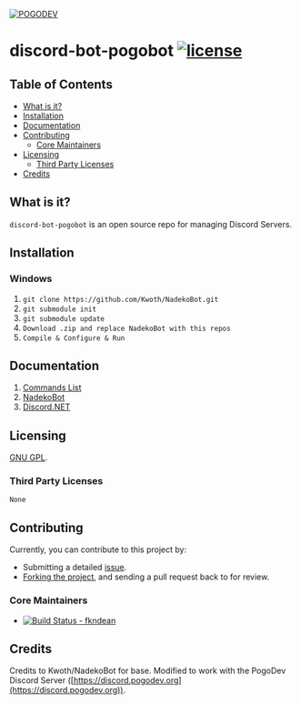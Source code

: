 [![POGODEV](https://github.com/pogodevorg/assets/blob/master/img/logo-github.png)](https://pogodev.org)

# discord-bot-pogobot [![license](https://img.shields.io/github/license/pogodevorg/discord-bot-pogobot.svg?maxAge=2592000?style=flat-square)](https://github.com/pogodevorg/discord-bot-pogobot/blob/master/LICENSE)

## Table of Contents

* [What is it?](#what-is-it)
* [Installation](#installation)
* [Documentation](#documentation)
* [Contributing](#contributing)
  * [Core Maintainers](#core-maintainers)
* [Licensing](#licensing)
  * [Third Party Licenses](#third-party-licenses)
* [Credits](#credits)

## What is it?
`discord-bot-pogobot` is an open source repo for managing Discord Servers.

## Installation
### Windows
1. `git clone https://github.com/Kwoth/NadekoBot.git`
2. `git submodule init`
3. `git submodule update`
4. `Download .zip and replace NadekoBot with this repos`
5. `Compile & Configure & Run`

## Documentation
1. [Commands List](https://github.com/pogodevorg/discord-bot-pogobot/blob/master/docs/Command%20List.md)
2. [NadekoBot](http://nadekobot.readthedocs.io/en/latest/)
3. [Discord.NET](http://rtd.discord.foxbot.me/en/legacy/)

## Licensing
[GNU GPL](https://github.com/pogodevorg/discord-bot-namefilter/blob/master/LICENSE).

### Third Party Licenses
    None

## Contributing
Currently, you can contribute to this project by:
* Submitting a detailed [issue](https://github.com/pogodevorg/discord-bot-namefilter/issues/new).
* [Forking the project](https://github.com/pogodevorg/discord-bot-namefilter/fork), and sending a pull request back to for review.

### Core Maintainers

* [![Build Status](https://github.com/fkndean.png?size=36) - fkndean](https://github.com/fkndean)

## Credits

Credits to Kwoth/NadekoBot for base.
Modified to work with the PogoDev Discord Server ([https://discord.pogodev.org](https://discord.pogodev.org)).
